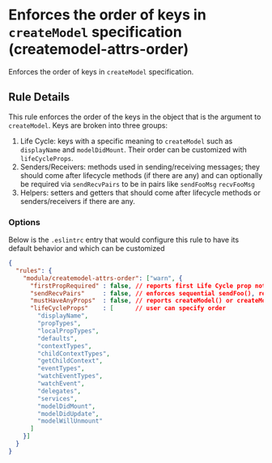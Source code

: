 # Enforces the order of keys in `createModel` specification (createmodel-attrs-order)

Enforces the order of keys in `createModel` specification.

## Rule Details

This rule enforces the order of the keys in the object that is the argument to `createModel`. Keys are broken into three groups:

1. Life Cycle: keys with a specific meaning to `createModel` such as `displayName` and `modelDidMount`. Their order can be customized with `lifeCycleProps`.
2. Senders/Receivers: methods used in sending/receiving messages; they should come after lifecycle methods (if there are any) and can optionally be required via `sendRecvPairs` to be in pairs like `sendFooMsg` `recvFooMsg`
3. Helpers: setters and getters that should come after lifecycle methods or senders/receivers if there are any.

### Options

Below is the `.eslintrc` entry that would configure this rule to have its default behavior and which can be customized

```json
{
  "rules": {
    "modula/createmodel-attrs-order": ["warn", {
      "firstPropRequired" : false, // reports first Life Cycle prop not present
      "sendRecvPairs"     : false, // enforces sequential sendFoo(), recvFoo()
      "mustHaveAnyProps"  : false, // reports createModel() or createModel([])
      "lifeCycleProps"    : [      // user can specify order
        "displayName",
        "propTypes",
        "localPropTypes",
        "defaults",
        "contextTypes",
        "childContextTypes",
        "getChildContext",
        "eventTypes",
        "watchEventTypes",
        "watchEvent",
        "delegates",
        "services",
        "modelDidMount",
        "modelDidUpdate",
        "modelWillUnmount"
      ]
    }]
  }
}
```
